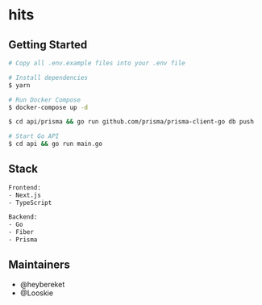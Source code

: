 # hits

## Getting Started
```bash
# Copy all .env.example files into your .env file

# Install dependencies
$ yarn

# Run Docker Compose 
$ docker-compose up -d

$ cd api/prisma && go run github.com/prisma/prisma-client-go db push

# Start Go API
$ cd api && go run main.go
```

## Stack
```bash
Frontend:
- Next.js
- TypeScript

Backend:
- Go
- Fiber
- Prisma
```

## Maintainers
- @heybereket
- @Looskie
